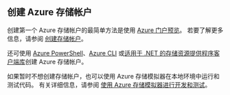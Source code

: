 ## <a name="create-an-azure-storage-account"></a>创建 Azure 存储帐户
创建第一个 Azure 存储帐户的最简单方法是使用 [Azure 门户预览](https://portal.azure.cn)。 若要了解更多信息，请参阅 [创建存储帐户](../articles/storage/storage-create-storage-account.md#create-a-storage-account)。

还可使用 [Azure PowerShell](../articles/storage/storage-powershell-guide-full.md)、[Azure CLI](../articles/storage/storage-azure-cli.md) 或[适用于 .NET 的存储资源提供程序客户端库](https://docs.microsoft.com/dotnet/api/microsoft.azure.management.storage)创建 Azure 存储帐户。

如果暂时不想创建存储帐户，也可以使用 Azure 存储模拟器在本地环境中运行和测试代码。 有关详细信息，请参阅 [使用 Azure 存储模拟器进行开发和测试](../articles/storage/storage-use-emulator.md)。

